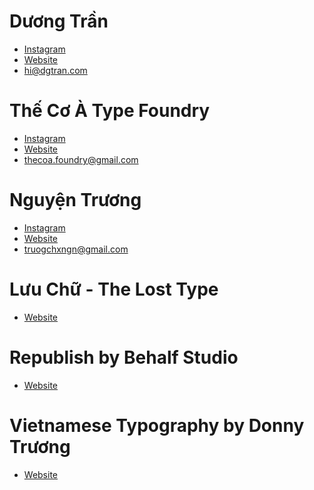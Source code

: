 # Dương Trần

- [Instagram](https://www.instagram.com/dgtran.otf/)
- [Website](https://dgtran.com/)
- hi@dgtran.com

# Thế Cơ À Type Foundry

- [Instagram](https://www.instagram.com/thecoafoundry/)
- [Website](https://thecoa.site/)
- thecoa.foundry@gmail.com

# Nguyện Trương

- [Instagram](https://www.instagram.com/chizng)
- [Website](https://tr-nguyen.com/)
- truogchxngn@gmail.com

# Lưu Chữ - The Lost Type

- [Website](https://www.luuchu.com/)

# Republish by Behalf Studio

- [Website](https://republi.sh/)

# Vietnamese Typography by Donny Trương

- [Website](https://vietnamesetypography.com/)


